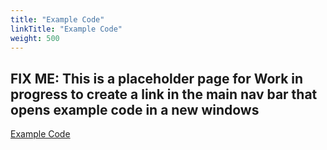 ```yaml
---
title: "Example Code"
linkTitle: "Example Code"
weight: 500
---
```

## FIX ME: This is a placeholder page for Work in progress to create a link in the main nav bar that opens example code in a new windows
<a href="https://darcyai.github.io/darcyai/" target="__blank">Example Code</a>
